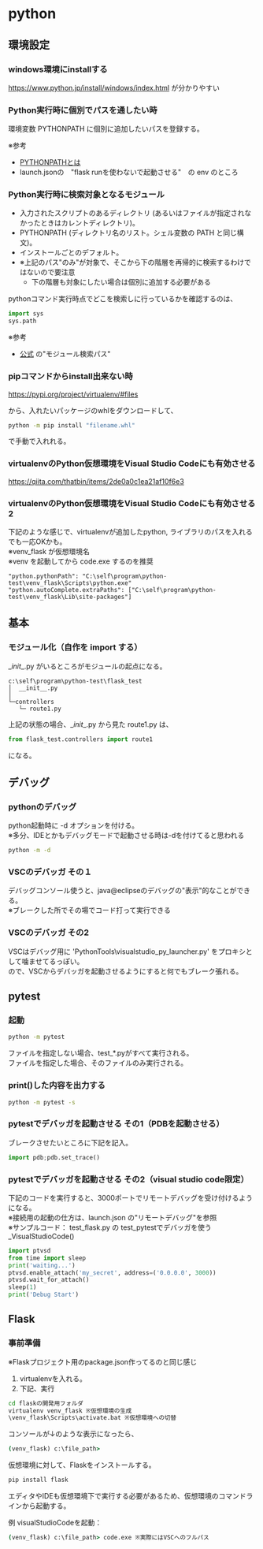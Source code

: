 # python

## 環境設定

### windows環境にinstallする

<https://www.python.jp/install/windows/index.html> が分かりやすい


### Python実行時に個別でパスを通したい時

環境変数 PYTHONPATH に個別に追加したいパスを登録する。  
  
※参考

* [PYTHONPATHとは](https://ja.stackoverflow.com/questions/12174/pythonpath%E3%81%A8%E3%81%AF)
* launch.jsonの　"flask runを使わないで起動させる"　の env のところ

### Python実行時に検索対象となるモジュール


* 入力されたスクリプトのあるディレクトリ (あるいはファイルが指定されなかったときはカレントディレクトリ)。
* PYTHONPATH (ディレクトリ名のリスト。シェル変数の PATH と同じ構文)。
* インストールごとのデフォルト。
* ※上記のパス"のみ"が対象で、そこから下の階層を再帰的に検索するわけではないので要注意
  * 下の階層も対象にしたい場合は個別に追加する必要がある

pythonコマンド実行時点でどこを検索しに行っているかを確認するのは、

```python
import sys
sys.path
```

※参考

* [公式](https://docs.python.jp/3/tutorial/modules.html) の"モジュール検索パス"

### pipコマンドからinstall出来ない時

<https://pypi.org/project/virtualenv/#files>

から、入れたいパッケージのwhlをダウンロードして、

```bash
python -m pip install "filename.whl"
```

で手動で入れれる。

### virtualenvのPython仮想環境をVisual Studio Codeにも有効させる

<https://qiita.com/thatbin/items/2de0a0c1ea21af10f6e3>

### virtualenvのPython仮想環境をVisual Studio Codeにも有効させる2

下記のような感じで、virtualenvが追加したpython, ライブラリのパスを入れるでも一応OKかも。  
※venv_flask が仮想環境名  
※venv を起動してから code.exe するのを推奨

```code
"python.pythonPath": "C:\self\program\python-test\venv_flask\Scripts\python.exe"
"python.autoComplete.extraPaths": ["C:\self\program\python-test\venv_flask\Lib\site-packages"]
```

## 基本

### モジュール化（自作を import する）

\__init__.py がいるところがモジュールの起点になる。

```code
c:\self\program\python-test\flask_test
│  __init__.py
│
└─controllers
   └─ route1.py
```

上記の状態の場合、\__init__.py から見た route1.py は、

```python
from flask_test.controllers import route1
```

になる。

## デバッグ

### pythonのデバッグ

python起動時に -d オプションを付ける。  
※多分、IDEとかもデバッグモードで起動させる時は-dを付けてると思われる  

```bash
python -m -d
```

### VSCのデバッガ その１

デバッグコンソール使うと、java@eclipseのデバッグの"表示"的なことができる。  
※ブレークした所でその場でコード打って実行できる

### VSCのデバッガ その2

VSCはデバッグ用に 'PythonTools\visualstudio_py_launcher.py' をプロキシとして噛ませてるっぽい。  
ので、VSCからデバッガを起動させるようにすると何でもブレーク張れる。

## pytest

### 起動

```bash
python -m pytest
```

ファイルを指定しない場合、test_*.pyがすべて実行される。  
ファイルを指定した場合、そのファイルのみ実行される。

### print()した内容を出力する

```bash
python -m pytest -s
```

### pytestでデバッガを起動させる その1（PDBを起動させる）

ブレークさせたいところに下記を記入。

```python
import pdb;pdb.set_trace()
```

### pytestでデバッガを起動させる その2（visual studio code限定）

下記のコードを実行すると、3000ポートでリモートデバッグを受け付けるようになる。  
※接続用の起動の仕方は、launch.json の"リモートデバッグ"を参照  
※サンプルコード： test_flask.py の test_pytestでデバッガを使う_VisualStudioCode()

```python
import ptvsd
from time import sleep
print('waiting...')
ptvsd.enable_attach('my_secret', address=('0.0.0.0', 3000))
ptvsd.wait_for_attach()
sleep(1)
print('Debug Start')
```

## Flask

### 事前準備

※Flaskプロジェクト用のpackage.json作ってるのと同じ感じ

1. virtualenvを入れる。
2. 下記、実行

```cmd
cd flaskの開発用フォルダ
virtualenv venv_flask ※仮想環境の生成
\venv_flask\Scripts\activate.bat ※仮想環境への切替
```

コンソールが↓のような表示になったら、

```cmd
(venv_flask) c:\file_path>
```

仮想環境に対して、Flaskをインストールする。

```cmd
pip install flask
```

エディタやIDEも仮想環境下で実行する必要があるため、仮想環境のコマンドラインから起動する。

例 visualStudioCodeを起動：

```cmd
(venv_flask) c:\file_path> code.exe ※実際にはVSCへのフルパス
```
